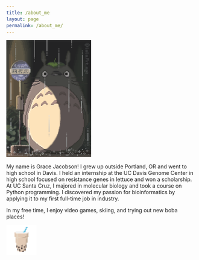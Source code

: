 ```yaml
---
title: /about_me
layout: page
permalink: /about_me/
---
```

<img class="center" src="/assets/totoro.gif" alt="Totoro" width="225">

My name is Grace Jacobson! I grew up outside Portland, OR and went to high school in Davis. I held an internship at the UC Davis Genome Center in high school focused on resistance genes in lettuce and won a scholarship. At UC Santa Cruz, I majored in molecular biology and took a course on Python programming. I discovered my passion for bioinformatics by applying it to my first full-time job in industry.

In my free time, I enjoy video games, skiing, and trying out new boba places!

<img class="center" src="/assets/boba.png" alt="Boba" width="80">